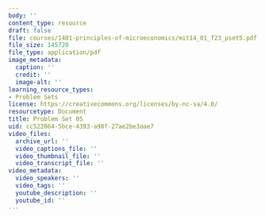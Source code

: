 ```yaml
---
body: ''
content_type: resource
draft: false
file: courses/1401-principles-of-microeconomics/mit14_01_f23_pset5.pdf
file_size: 145720
file_type: application/pdf
image_metadata:
  caption: ''
  credit: ''
  image-alt: ''
learning_resource_types:
- Problem Sets
license: https://creativecommons.org/licenses/by-nc-sa/4.0/
resourcetype: Document
title: Problem Set 05
uid: cc522064-5bce-4393-a98f-27ae2be3aae7
video_files:
  archive_url: ''
  video_captions_file: ''
  video_thumbnail_file: ''
  video_transcript_file: ''
video_metadata:
  video_speakers: ''
  video_tags: ''
  youtube_description: ''
  youtube_id: ''
---
```


